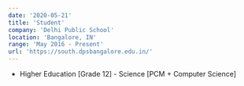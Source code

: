 ```yaml
---
date: '2020-05-21'
title: 'Student'
company: 'Delhi Public School'
location: 'Bangalore, IN'
range: 'May 2016 - Present'
url: 'https://south.dpsbangalore.edu.in/'
---
```


- Higher Education [Grade 12] - Science [PCM + Computer Science]
